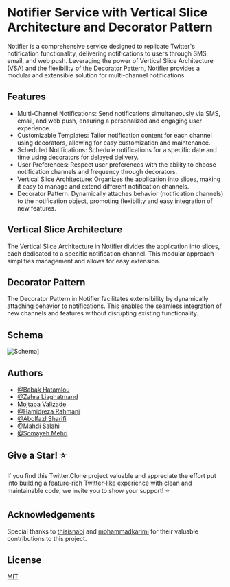 ﻿# Notifier Service with Vertical Slice Architecture and Decorator Pattern

Notifier is a comprehensive service designed to replicate Twitter's notification functionality, delivering notifications to users through SMS, email, and web push. Leveraging the power of Vertical Slice Architecture (VSA) and the flexibility of the Decorator Pattern, Notifier provides a modular and extensible solution for multi-channel notifications.


## Features

- Multi-Channel Notifications: Send notifications simultaneously via SMS, email, and web push, ensuring a personalized and engaging user experience.
- Customizable Templates: Tailor notification content for each channel using decorators, allowing for easy customization and maintenance.
- Scheduled Notifications: Schedule notifications for a specific date and time using decorators for delayed delivery.
- User Preferences: Respect user preferences with the ability to choose notification channels and frequency through decorators.
- Vertical Slice Architecture: Organizes the application into slices, making it easy to manage and extend different notification channels.
- Decorator Pattern: Dynamically attaches behavior (notification channels) to the notification object, promoting flexibility and easy integration of new features.

## Vertical Slice Architecture
The Vertical Slice Architecture in Notifier divides the application into slices, each dedicated to a specific notification channel. This modular approach simplifies management and allows for easy extension.
## Decorator Pattern
The Decorator Pattern in Notifier facilitates extensibility by dynamically attaching behavior to notifications. This enables the seamless integration of new channels and features without disrupting existing functionality.
## Schema
![Schema](https://i.postimg.cc/Sx94K865/Untitled.png)]


## Authors

- [@Babak Hatamlou](https://github.com/babila88)
- [@Zahra Liaghatmand](https://github.com/liaghatmand)
- [Mojtaba Valizade](https://github.com/mojtabavali)
- [@Hamidreza Rahmani](https://github.com/hamidreza-rahmani)
- [@Abolfazl Sharifi](https://github.com/Abolfazl-Sharify)
- [@Mahdi Salahi](https://github.com/mahdisalahi)
- [@Somayeh Mehri](https://github.com/SomayehMehri)

## Give a Star! ⭐
If you find this Twitter.Clone project valuable and appreciate the effort put into building a feature-rich Twitter-like experience with clean and maintainable code, we invite you to show your support! ⭐️


## Acknowledgements

Special thanks to [thisisnabi](https://github.com/thisisnab) and [mohammadkarimi](https://github.com/mohammadkarimi) for their valuable contributions to this project.


## License

[MIT](https://choosealicense.com/licenses/mit/)

